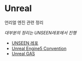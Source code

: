 # Unreal

언리얼 엔진 관련 정리

*대부분의 정리는 UNSEEN레포에서 진행*

- [UNSEEN 레포](https://github.com/futurelabunseen/B-JeonganLee)
- [Unreal Engine5 Convention](./UnrealEngine5Convention.md)
- [Unreal GAS](./UnrealGAS/README.md)